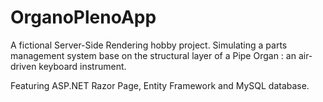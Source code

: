 # OrganoPlenoApp

A fictional Server-Side Rendering hobby project. Simulating a parts management system base on the structural layer of  a Pipe Organ : an air-driven keyboard instrument. 

Featuring ASP.NET Razor Page, Entity Framework and MySQL database.
